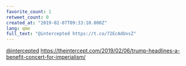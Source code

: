 ```yaml
---
favorite_count: 1
retweet_count: 0
created_at: "2019-02-07T09:33:10.000Z"
lang: qme
full_text: "@intercepted https://t.co/72EcAdUxsZ"
---
```


[@intercepted](https://twitter.com/intercepted)
<https://theintercept.com/2019/02/06/trump-headlines-a-benefit-concert-for-imperialism/>

